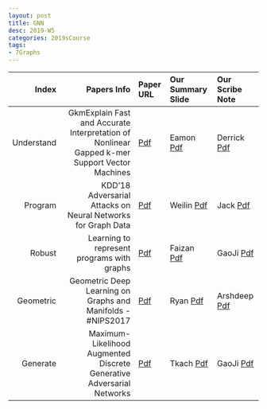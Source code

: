 ```yaml
---
layout: post
title: GNN   
desc: 2019-W5
categories: 2019sCourse
tags:
- 7Graphs
---
```


| Index | Papers Info | Paper URL| Our Summary Slide |Our Scribe Note |
| -----: | -------------------------------: | :----- | :----- | :----- | 
| Understand |  GkmExplain Fast and Accurate Interpretation of Nonlinear Gapped k-mer Support Vector Machines   | [Pdf](https://github.com/kundajelab/gkmexplain) | Eamon [Pdf]() | Derrick [Pdf]() | 
| Program |   KDD’18 Adversarial Attacks on Neural Networks for Graph Data | [Pdf](https://dl.acm.org/citation.cfm?id=3220078) | Weilin [Pdf]() | Jack [Pdf]() | 
| Robust |   Learning to represent programs with graphs    | [Pdf]() | Faizan [Pdf]() | GaoJi [Pdf]() | 
| Geometric |   Geometric Deep Learning on Graphs and Manifolds - #NIPS2017    | [Pdf]() | Ryan [Pdf]() | Arshdeep [Pdf]() | 
| Generate |    Maximum-Likelihood Augmented Discrete Generative Adversarial Networks  | [Pdf](https://arxiv.org/abs/1702.07983) | Tkach [Pdf]() | GaoJi [Pdf]() | 

 